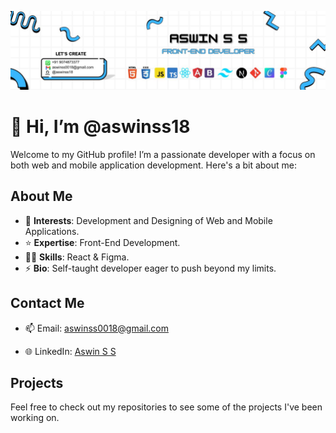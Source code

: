 ![Cover Image](https://github.com/aswinss18/aswinss18/raw/main/images/images/Aswin.jpg)

# 👋 Hi, I’m @aswinss18

Welcome to my GitHub profile! I’m a passionate developer with a focus on both web and mobile application development. Here's a bit about me:

## About Me

- 💟 **Interests**: Development and Designing of Web and Mobile Applications.
- ⭐ **Expertise**: Front-End Development.
- 🤹🏼 **Skills**: React & Figma.
- ⚡ **Bio**: Self-taught developer eager to push beyond my limits.

## Contact Me

- 📫 Email: [aswinss0018@gmail.com](mailto:aswinss0018@gmail.com)

- 🌐 LinkedIn: [Aswin S S](https://www.linkedin.com/in/aswin-s-s-632405306?utm_source=share&utm_campaign=share_via&utm_content=profile&utm_medium=android_app)

## Projects

Feel free to check out my repositories to see some of the projects I've been working on. 



<!---
aswinss18/aswinss18 is a ✨ special ✨ repository because its `README.md` (this file) appears on your GitHub profile.
You can click the Preview link to take a look at your changes.
--->
